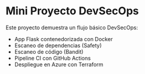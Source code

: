 # Mini Proyecto DevSecOps

Este proyecto demuestra un flujo básico DevSecOps:

- App Flask contenedorizada con Docker
- Escaneo de dependencias (Safety)
- Escaneo de código (Bandit)
- Pipeline CI con GitHub Actions
- Despliegue en Azure con Terraform